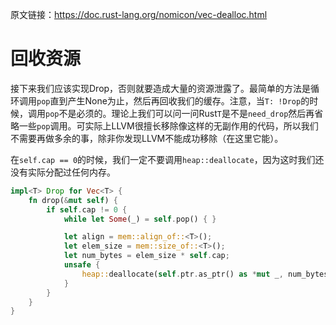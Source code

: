 原文链接：<https://doc.rust-lang.org/nomicon/vec-dealloc.html>

# 回收资源

接下来我们应该实现Drop，否则就要造成大量的资源泄露了。最简单的方法是循环调用`pop`直到产生None为止，然后再回收我们的缓存。注意，当`T: !Drop`的时候，调用`pop`不是必须的。理论上我们可以问一问Rust`T`是不是`need_drop`然后再省略一些`pop`调用。可实际上LLVM很擅长移除像这样的无副作用的代码，所以我们不需要再做多余的事，除非你发现LLVM不能成功移除（在这里它能）。

在`self.cap == 0`的时候，我们一定不要调用`heap::deallocate`，因为这时我们还没有实际分配过任何内存。

```rust
impl<T> Drop for Vec<T> {
    fn drop(&mut self) {
        if self.cap != 0 {
            while let Some(_) = self.pop() { }

            let align = mem::align_of::<T>();
            let elem_size = mem::size_of::<T>();
            let num_bytes = elem_size * self.cap;
            unsafe {
                heap::deallocate(self.ptr.as_ptr() as *mut _, num_bytes, align);
            }
        }
    }
}
```